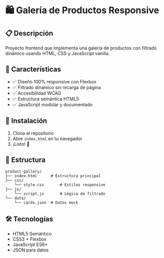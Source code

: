 # 🛍️ Galería de Productos Responsive

## 📋 Descripción
Proyecto frontend que implementa una galería de productos con filtrado dinámico usando HTML, CSS y JavaScript vanilla.

## 🎯 Características
- ✅ Diseño 100% responsive con Flexbox
- ✅ Filtrado dinámico sin recarga de página
- ✅ Accesibilidad WCAG
- ✅ Estructura semántica HTML5
- ✅ JavaScript modular y documentado

## 🚀 Instalación
1. Clona el repositorio
2. Abre `index.html` en tu navegador
3. ¡Listo! 🎉

## 📁 Estructura
```
product-gallery/
├── index.html      # Estructura principal
├── css/
    └── style.css       # Estilos responsive
├── js/
    └── script.js       # Lógica de filtrado
└── data/
    └── cards.json  # Datos mock
```

## 🛠️ Tecnologías
- HTML5 Semántico
- CSS3 + Flexbox
- JavaScript ES6+
- JSON para datos



